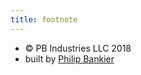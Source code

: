 ```yaml
---
title: footnote
---
```


* &copy; PB Industries LLC 2018
* built by [Philip Bankier](https://www.philipbankier.com)
